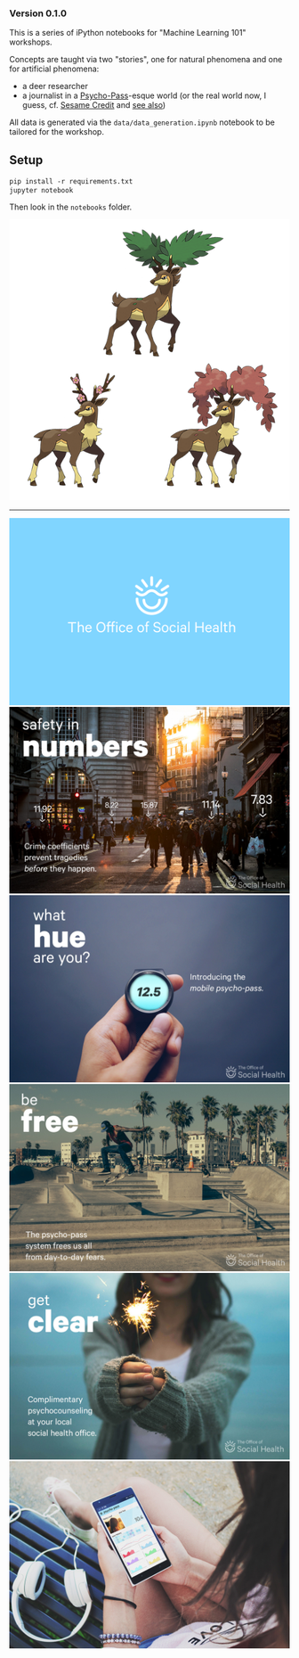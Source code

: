 ### Version 0.1.0

This is a series of iPython notebooks for "Machine Learning 101" workshops.

Concepts are taught via two "stories", one for natural phenomena and one for artificial phenomena:

- a deer researcher
- a journalist in a [Psycho-Pass](https://en.wikipedia.org/wiki/Psycho-Pass)-esque world (or the real world now, I guess, cf. [Sesame Credit](http://qz.com/519737/all-chinese-citizens-now-have-a-score-based-on-how-well-we-live-and-mine-sucks/) and [see also](https://danielmiessler.com/blog/chinas-new-dystopian-citizen-rating-system/))

All data is generated via the `data/data_generation.ipynb` notebook to be tailored for the workshop.

## Setup

    pip install -r requirements.txt
    jupyter notebook

Then look in the `notebooks` folder.

![Deer](assets/sawsbuck3.png)

---

![Office of Social Health](assets/social_health/logo.png)
![Safety in numbers](assets/social_health/safety_in_numbers.sm.jpg)
![What hue are you?](assets/social_health/what_hue_are_you.sm.jpg)
![Be free](assets/social_health/be_free.sm.jpg)
![Get clear](assets/social_health/get_clear.sm.jpg)
![Mobile app](assets/social_health/mobile_app.sm.jpg)
